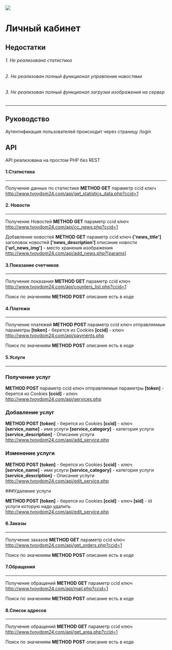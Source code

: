 ![](http://www.tvoydom24.com/img/logo.png)

# Личный кабинет 
Недостатки
------------


###### 1. Не реализована статистика
###### 2. Не реализован полный функционал управления новостями  
###### 3. Не реализован полный функционал загрузки изображения на сервер
------------
## Руководство
Аутентификация пользователей происходит через страницу /login
## API
API реализована на простом PHP без REST
#### 1.Статистика
------------
Получение данных по статистике 
**METHOD GET**  параметр ccid ключ
http://www.tvoydom24.com/api/get_statistics_data.php?ccid=1



#### 2. Новости
------------
Получение Новостей
**METHOD GET**  параметр ccid ключ
http://www.tvoydom24.com/api/cc_news.php?ccid=1

Добавление новостей
**METHOD GET**  параметр ccid ключ
**{'news_title']** заголовок новостей
**['news_description']** описание новости
**['url_news_img']** - место хранения изображения
http://www.tvoydom24.com/api/add_news.php?[params]

#### 3.Показание счетчиков 
------------
Получение показания
**METHOD GET**  параметр ccid ключ
http://www.tvoydom24.com/api/counters_list.php?ccid=1

Поиск по значениям 
**METHOD POST**  описание есть в коде


#### 4.Платежи
------------
Получение платежей
**METHOD POST**  параметр ccid ключ
отправляемые параметры 
**[token]** - берется из Cookies
**[ccid]** - ключ
http://www.tvoydom24.com/api/payments.php

Поиск по значениям 
**METHOD POST**  описание есть в коде

#### 5.Услуги
------------
 ### Получение услуг
**METHOD POST**  параметр ccid ключ
отправляемые параметры 
**[token]** - берется из Cookies
**[ccid]** - ключ
http://www.tvoydom24.com/api/services.php
### Добавление услуг

**METHOD POST**
**[token]** - берется из Cookies
**[ccid]** - ключ
**[service_name]** - имя услуги
**[service_category]** - категория услуги
**[service_description]** - Описание  услуги
http://www.tvoydom24.com/api/add_service.php

### Изменение услуги

**METHOD POST**
**[token]** - берется из Cookies
**[ccid]** - ключ
**[service_name]** - имя услуги
**[service_category]** - категория услуги
**[service_description]** - Описание  услуги
http://www.tvoydom24.com/api/edit_service.php


###Удаление услуги


**METHOD POST**
**[token]** - берется из Cookies
**[ccid]** - ключ
**[sid]** - id услуги которую надо удалить
http://www.tvoydom24.com/api/edit_service.php

#### 6.Заказы
------------

Получение заказов
**METHOD GET**  параметр ccid ключ
http://www.tvoydom24.com/api/get_orders.php?ccid=1

Поиск по значениям 
**METHOD POST**  описание есть в коде

#### 7.Обращения
------------

Получение обращений
**METHOD GET**  параметр ccid ключ
http://www.tvoydom24.com/api/mail.php?ccid=1

Поиск по значениям 
**METHOD POST**  описание есть в коде

#### 8.Cписок адресов
------------

Получение обращений
**METHOD GET**  параметр ccid ключ
http://www.tvoydom24.com/api/get_area.php?ccid=1

Поиск по значениям 
**METHOD POST**  описание есть в коде
